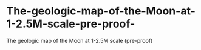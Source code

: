 # The-geologic-map-of-the-Moon-at-1-2.5M-scale-pre-proof-
The geologic map of the Moon at 1-2.5M scale (pre-proof)
